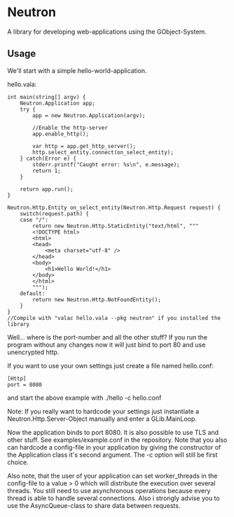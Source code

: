Neutron
=======

A library for developing web-applications using the GObject-System.

Usage
-----

We'll start with a simple hello-world-application.

hello.vala:
```vala
int main(string[] argv) {
	Neutron.Application app;
	try {
		app = new Neutron.Application(argv);

		//Enable the http-server
		app.enable_http();

		var http = app.get_http_server();
		http.select_entity.connect(on_select_entity);
	} catch(Error e) {
		stderr.printf("Caught error: %s\n", e.message);
		return 1;
	}

	return app.run();
}

Neutron.Http.Entity on_select_entity(Neutron.Http.Request request) {
	switch(request.path) {
	case "/":
		return new Neutron.Http.StaticEntity("text/html", """
		<!DOCTYPE html>
		<html>
		<head>
			<meta charset="utf-8" />
		</head>
		<body>
			<h1>Hello World!</h1>
		</body>
		</html>
		""");
	default:
		return new Neutron.Http.NotFoundEntity();
	}
}
//Compile with "valac hello.vala --pkg neutron" if you installed the library
```

Well... where is the port-number and all the other stuff? If you run the program without
any changes now it will just bind to port 80 and use unencrypted http.

If you want to use your own settings just create a file named hello.conf:
```
[Http]
port = 8080
```
and start the above example with
    ./hello -c hello.conf

Note: If you really want to hardcode your settings just instantiate a Neutron.Http.Server-Object manually
and enter a GLib.MainLoop.

Now the application binds to port 8080. It is also possible to use TLS and other stuff.
See examples/example.conf in the repository. Note that you also can hardcode a config-file
in your application by giving the constructor of the Application class it's second argument.
The -c option will still be first choice.

Also note, that the user of your application can set worker_threads in the config-file to a value > 0 which
will distribute the execution over several threads. You still need to use asynchronous operations because every
thread is able to handle several connections. Also i strongly advise you to use the AsyncQueue-class to share
data between requests.
